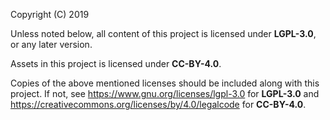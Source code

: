 <!-- TODO: Set real name and update year. -->
Copyright (C) 2019  

Unless noted below, all content of this project is licensed under **LGPL-3.0**,
or any later version.

Assets in this project is licensed under **CC-BY-4.0**.

Copies of the above mentioned licenses should be included along with this
project. If not, see <https://www.gnu.org/licenses/lgpl-3.0> for **LGPL-3.0** and
<https://creativecommons.org/licenses/by/4.0/legalcode> for **CC-BY-4.0**.
